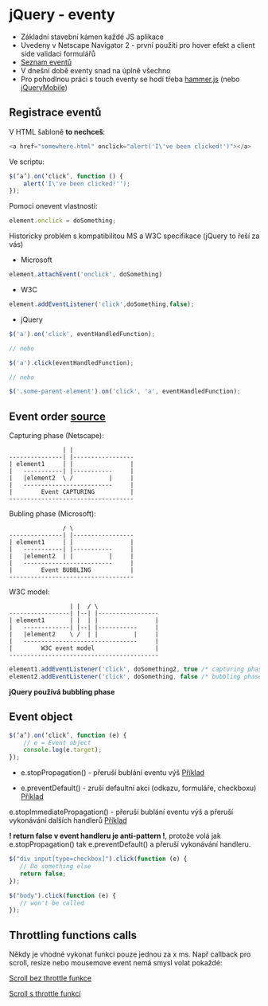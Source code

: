 # jQuery - eventy
* Základní stavební kámen každé JS aplikace
* Uvedeny v Netscape Navigator 2 - první použití pro hover efekt a client side validaci formulářů
* [Seznam eventů](https://developer.mozilla.org/en-US/docs/Web/Events)
* V dnešní době eventy snad na úplně všechno
* Pro pohodlnou práci s touch eventy se hodí třeba [hammer.js](http://hammerjs.github.io/) (nebo [jQueryMobile](https://jquerymobile.com/))

## Registrace eventů

V HTML šabloně **to nechceš**:

```js
<a href="somewhere.html" onclick="alert('I\'ve been clicked!')"></a>
```

Ve scriptu:

```js
$(‘a’).on(‘click’, function () {
	alert('I\'ve been clicked!'');
});
```

Pomoci onevent vlastnosti:

```js
element.onclick = doSomething;
```

Historicky problém s kompatibilitou MS a W3C specifikace (jQuery to řeší za vás)

* Microsoft

```js
element.attachEvent('onclick', doSomething)
```

* W3C

```js
element.addEventListener('click',doSomething,false);
```

* jQuery

```js
$('a').on('click', eventHandledFunction);

// nebo

$('a').click(eventHandledFunction);

// nebo

$('.some-parent-element').on('click', 'a', eventHandledFunction);
```

## Event order [source](http://www.quirksmode.org/js/events_order.html)

Capturing phase (Netscape):

	               | |
	---------------| |-----------------
	| element1     | |                |
	|   -----------| |-----------     |
	|   |element2  \ /          |     |
	|   -------------------------     |
	|        Event CAPTURING          |
	-----------------------------------


Bubling phase (Microsoft):

	               / \
	---------------| |-----------------
	| element1     | |                |
	|   -----------| |-----------     |
	|   |element2  | |          |     |
	|   -------------------------     |
	|        Event BUBBLING           |
	-----------------------------------


W3C model:

	                 | |  / \
	-----------------| |--| |-----------------
	| element1       | |  | |                |
	|   -------------| |--| |-----------     |
	|   |element2    \ /  | |          |     |
	|   --------------------------------     |
	|        W3C event model                 |
	------------------------------------------


```js
element1.addEventListener('click', doSomething2, true /* capturing phase */)
element2.addEventListener('click', doSomething, false /* bubbling phase */)
```

**jQuery používá bubbling phase**

## Event object
```js
$(‘a’).on(‘click’, function (e) {
	// e = Event object
	console.log(e.target);
});
```

* e.stopPropagation() - přeruší bublání eventu výš [Příklad](http://jsfiddle.net/ondrejcech/8dj7ns89/)

* e.preventDefault() - zruší defaultní akci (odkazu, formuláře, checkboxu) [Příklad](http://jsfiddle.net/ondrejcech/spgzebxn/)

e.stopImmediatePropagation() - přeruší bublání eventu výš a přeruší vykonávání dalších handlerů [Příklad](http://jsfiddle.net/ondrejcech/1dks7yte/1/)

**! return false v event handleru je anti-pattern !**, protože volá jak e.stopPropagation() tak e.preventDefault() a přeruší vykonávání handleru.

```js
$("div input[type=checkbox]").click(function (e) {
   // Do something else
   return false;
});

$("body").click(function (e) {
   // won't be called
});
```

## Throttling functions calls
Někdy je vhodné vykonat funkci pouze jednou za x ms. Např callback pro scroll, resize nebo mousemove event nemá smysl volat pokaždé:

[Scroll bez throttle funkce](http://jsfiddle.net/ondrejcech/kammzzum/)

[Scroll s throttle funkcí](http://jsfiddle.net/ondrejcech/t9a2sbtv/)



